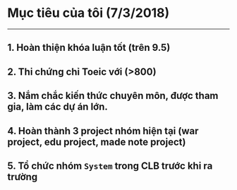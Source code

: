 # Mục tiêu của tôi (7/3/2018)
---
## 1. Hoàn thiện khóa luận tốt (trên 9.5)
## 2. Thi chứng chỉ Toeic với (>800)
## 3. Nắm chắc kiến thức chuyên môn, được tham gia, làm các dự án lớn.
## 4. Hoàn thành 3 project nhóm hiện tại (war project, edu project, made note project)
## 5. Tổ chức nhóm `System` trong CLB trước khi ra trường

